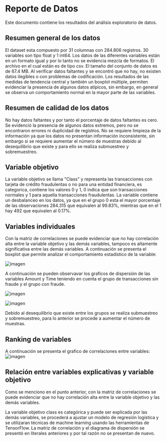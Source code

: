 # Reporte de Datos

Este documento contiene los resultados del análisis exploratorio de datos.

## Resumen general de los datos

El dataset esta compuesto por 31 columnas con 284.806 registros. 
30 variables son tipo float y 1 int64. Los datos de las diferentes variables están en un formato igual y por lo tanto no se evidencia mezcla de formatos.
El archivo en el cual están es de tipo csv.
El tamaño del conjunto de datos es de 67.4 MB.
Al verificar datos faltantes y se encontró que no hay, no existen datos ilegibles o con problemas de codificación.
Los resultados de las medidas de tendencia central y también un boxplot múltiple, permiten evidenciar la presencia de algunos datos atípicos, sin embargo, en general se observa un comportamiento normal en la mayor parte de las variables.

## Resumen de calidad de los datos

No hay datos faltantes y por tanto el porcentaje de datos faltantes es cero. Se evidenció la presencia de algunos datos extremos, pero no se encontraron errores ni duplicidad de registros.
No se requiere limpieza de la información ya que los datos no presentan información inconsistente, sin embargo si se requiere aumentar el número de muestras debido al desequilibrio que existe y para ello se realiza submuestreo y sobremuestreo.

## Variable objetivo

La variable objetivo se llama "Class" y representa las transacciones con tarjeta de crédito fraudulentas o no para una entidad financiera, es categorica, contiene los valores 0 y 1, 0 indica que son transacciones normales y 1 para aquella transacciones fraudulentas.
La variable contiene un desbalanceo en los datos, ya que en el grupo 0 esta el mayor porcentaje de las observaciones 284.315 que equivalen al 99.83%, mientras que en el 1 hay 492 que equivalen al 0.17%.


## Variables individuales

Con la matriz de correlaciones se puede evidenciar que no hay correlación alta entre la variable objetivo y las demás variables, tampoco es altamente significativa entre las demás variables.
A continuación se presenta el boxplot que permite analizar el comportamiento estadístico de la variable:

![imagen](https://github.com/dtnech/MDLSproyectoDTN/assets/65313279/3c4fdbb5-2d4c-4cef-8db4-eba5de6f8d39)

A continuación se pueden observavar los graficos de dispersión de las variables Amount y Time teniendo en cuenta el grupo de transacciones sin fraude y el grupo con fraude.

![imagen](https://github.com/dtnech/MDLSproyectoDTN/assets/65313279/240d3466-44bd-4b26-8326-e77325db6f6a)

![imagen](https://github.com/dtnech/MDLSproyectoDTN/assets/65313279/4fbae36e-0090-4363-b2f2-15c9a92c1b78)

Debido al desequilibrio que existe entre los grupos se realiza submuestreo y sobremuestreo, para lo anterior se procede a aumentar el número de muestras.

## Ranking de variables

A continuación se presenta el grafico de correlaciones entre variables:
![imagen](https://github.com/dtnech/MDLSproyectoDTN/assets/65313279/eea4c5ec-fbd1-4277-b0af-bae1afc78d95)

## Relación entre variables explicativas y variable objetivo

Como se menciono en el punto anterior, con la matriz de correlaciones se puede evidenciar que no hay correlación alta entre la variable objetivo y las demás variables.

La variable objetivo class es categórica y puede ser explicada por las demás variables, se procederá a ajustar un modelo de regresión logística y se utilizaran técnicas de machine learning usando las herramientas de TensorFlow.
La matriz de correlación y el diagrama de dispersión se presentó en literales anteriores y por tal razón no se presentan de nuevo.
